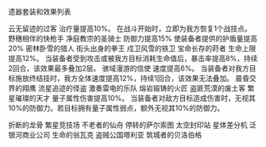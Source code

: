遗器套装和效果列表


云无留迹的过客
    治疗量提高10%。
    在战斗开始时，立即为我方恢复1个战技点。
野穗相伴的快枪手
净庭教宗的圣骑士
    防御力提高15%
    使装备者提供的护盾量提高20%
密林卧雪的猎人
街头出身的拳王
戍卫风雪的铁卫
宝命长存的莳者
	生命上限提高12%。
    当装备者受到攻击或被我方目标消耗生命值后，暴击率提高8%，持续2回合，该效果最多叠加2层。
骇域漫游的信使
    速度提高6%。
    当装备者对我方目标施放终结技时，我方全体速度提高12%，持续1回合，该效果无法叠加。
晨昏交界的翔鹰
流星追迹的怪盗
激奏雷电的乐队
熔岩锻铸的火匠
盗匪荒漠的废土客
繁星璀璨的天才
    量子属性伤害提高10%。
    当装备者对敌方目标造成伤害时，无视其10%的防御力。若目标拥有量子属性弱点，额外无视其10%的防御力。

折断的龙骨
繁星竞技场
不老者的仙舟
停转的萨尔索图
太空封印站
星体差分机
泛银河商业公司
生命的翁瓦克
盗贼公国塔利亚
筑城者的贝洛伯格
